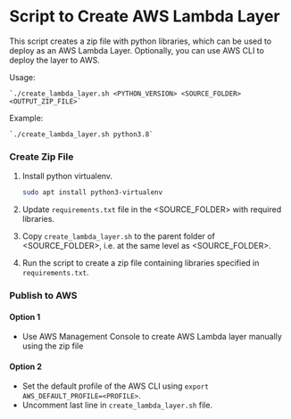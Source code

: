 # Script to Create AWS Lambda Layer

This script creates a zip file with python libraries, which can be used to deploy as an AWS Lambda Layer. Optionally, you can use AWS CLI to deploy the layer to AWS.

Usage:

    `./create_lambda_layer.sh <PYTHON_VERSION> <SOURCE_FOLDER> <OUTPUT_ZIP_FILE>`

Example:

    `./create_lambda_layer.sh python3.8`

### Create Zip File

1. Install python virtualenv.

   ```bash
   sudo apt install python3-virtualenv
   ```

2. Update `requirements.txt` file in the <SOURCE_FOLDER> with required libraries.
3. Copy `create_lambda_layer.sh` to the parent folder of <SOURCE_FOLDER>, i.e. at the same level as <SOURCE_FOLDER>.
4. Run the script to create a zip file containing libraries specified in `requirements.txt`.

### Publish to AWS

#### Option 1

- Use AWS Management Console to create AWS Lambda layer manually using the zip file

#### Option 2

- Set the default profile of the AWS CLI using `export AWS_DEFAULT_PROFILE=<PROFILE>`.
- Uncomment last line in `create_lambda_layer.sh` file.
